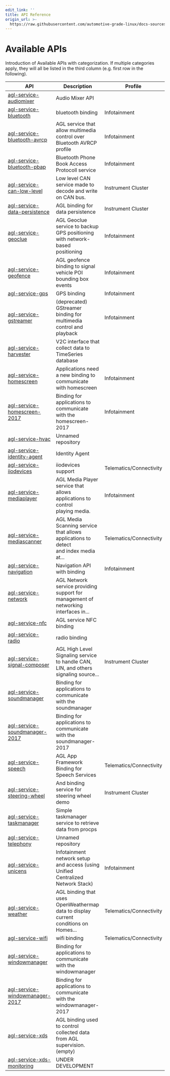 ```yaml
---
edit_link: ''
title: API Reference
origin_url: >-
  https://raw.githubusercontent.com/automotive-grade-linux/docs-sources/icefish/docs/api-reference/0-api-introduction.md
---
```


<!-- WARNING: This file is generated by fetch_docs.js using /home/boron/Documents/AGL/docs-webtemplate/site/_data/tocs/apis_services/icefish/api-reference-intro-api-reference-book.yml -->

# Available APIs

Introduction of Available APIs with categorization. If multiple categories apply, they will all be listed in the third column (e.g. first row in the following).



| API | Description | Profile |
| --- | --- | --- |
| [agl-service-audiomixer](https://git.automotivelinux.org/apps/agl-service-audiomixer/about/) | Audio Mixer API | |
| [agl-service-bluetooth](https://git.automotivelinux.org/apps/agl-service-bluetooth/about/)        | bluetooth binding | Infotainment |
| [agl-service-bluetooth-avrcp](https://git.automotivelinux.org/apps/agl-service-bluetooth-avrcp/) | AGL service that allow multimedia control over Bluetooth AVRCP profile | Infotainment |
| [agl-service-bluetooth-pbap](https://git.automotivelinux.org/apps/agl-service-bluetooth-pbap/about/) | Bluetooth Phone Book Access Protocoll service | Infotainment |
| [agl-service-can-low-level](https://git.automotivelinux.org/apps/agl-service-can-low-level/about/) | Low level CAN service made to decode and write on CAN bus. | Instrument Cluster |
| [agl-service-data-persistence](https://git.automotivelinux.org/apps/agl-service-data-persistence/about/) | AGL binding for data persistence | Instrument Cluster |
| [agl-service-geoclue](https://git.automotivelinux.org/apps/agl-service-geoclue/about/) | AGL Geoclue service to backup GPS positioning with network-based <br /> positioning | Infotainment |
| [agl-service-geofence](https://git.automotivelinux.org/apps/agl-service-geofence/about/) | AGL geofence binding to signal vehicle POI bounding box events | Infotainment |
| [agl-service-gps](https://git.automotivelinux.org/apps/agl-service-gps/about/) | GPS binding | Infotainment            |
| [agl-service-gstreamer](https://git.automotivelinux.org/apps/agl-service-gstreamer/) | (deprecated) GStreamer binding for multimedia control and playback | Infotainment |
| [agl-service-harvester](https://git.automotivelinux.org/apps/agl-service-harvester/about/) | V2C interface that collect data to TimeSeries database |  |
| [agl-service-homescreen](https://git.automotivelinux.org/apps/agl-service-homescreen/about/) | Applications need a new binding to communicate with homescreen | Infotainment |
| [agl-service-homescreen-2017](https://git.automotivelinux.org/apps/agl-service-homescreen-2017/about/) | Binding for applications to communicate with the homescreen-2017 | Infotainment |
| [agl-service-hvac](https://git.automotivelinux.org/apps/agl-service-hvac/) | Unnamed repository |  |
| [agl-service-identity-agent](https://git.automotivelinux.org/apps/agl-service-identity-agent/about/) | Identity Agent |  |
| [agl-service-iiodevices](https://git.automotivelinux.org/apps/agl-service-iiodevices/about/) | iiodevices support | Telematics/Connectivity |
| [agl-service-mediaplayer](https://git.automotivelinux.org/apps/agl-service-mediaplayer/about/) | AGL Media Player service that allows applications to control <br /> playing media. | Infotainment |
| [agl-service-mediascanner](https://git.automotivelinux.org/apps/agl-service-mediascanner/about/) | AGL Media Scanning service that allows applications to detect <br /> and index media at... | Telematics/Connectivity |
| [agl-service-navigation](https://git.automotivelinux.org/apps/agl-service-navigation/) | Navigation API with binding | Infotainment |
| [agl-service-network](https://git.automotivelinux.org/apps/agl-service-network/about/) | AGL Network service providing support for management of networking <br /> interfaces in... |  |
| [agl-service-nfc](https://git.automotivelinux.org/apps/agl-service-nfc/about/)              | AGL service NFC binding                                                |                         |
| [agl-service-radio](https://git.automotivelinux.org/apps/agl-service-radio/about/)            | radio binding                                                          |                         |
| [agl-service-signal-composer](https://git.automotivelinux.org/apps/agl-service-signal-composer/about/)  | AGL High Level Signaling service to handle CAN, LIN, and others <br /> signaling source...        | Instrument Cluster       |
| [agl-service-soundmanager](https://git.automotivelinux.org/apps/agl-service-soundmanager/about/)      | Binding for applications to communicate with the soundmanager          |                         |
| [agl-service-soundmanager-2017](https://git.automotivelinux.org/apps/agl-service-soundmanager-2017/about/) | Binding for applications to communicate with the soundmanager-2017     |                         |
| [agl-service-speech](https://git.automotivelinux.org/apps/agl-service-speech/about/)            | AGL App Framework Binding for Speech Services                          | Telematics/Connectivity |
| [agl-service-steering-wheel](https://git.automotivelinux.org/apps/agl-service-steering-wheel/about/)    | And binding service for steering wheel demo                            | Instrument Cluster      |
| [agl-service-taskmanager](https://git.automotivelinux.org/apps/agl-service-taskmanager/about/)       | Simple taskmanager service to retrieve data from procps                |                         |
| [agl-service-telephony](https://git.automotivelinux.org/apps/agl-service-telephony/about/)         | Unnamed repository                                                     |                         |
| [agl-service-unicens](https://git.automotivelinux.org/apps/agl-service-unicens/about/)           | Infotainment network setup and access (using Unified Centralized <br /> Network Stack)       | Infotainment       |
| [agl-service-weather](https://git.automotivelinux.org/apps/agl-service-weather/about/)           | AGL binding that uses OpenWeathermap data to display current <br /> conditions on Homes...       | Telematics/Connectivity       |
| [agl-service-wifi](https://git.automotivelinux.org/apps/agl-service-wifi/)              | wifi binding                                                           | Telematics/Connectivity |
| [agl-service-windowmanager](https://git.automotivelinux.org/apps/agl-service-windowmanager/about/)       | Binding for applications to communicate with the windowmanager         |                         |
| [agl-service-windowmanager-2017](https://git.automotivelinux.org/apps/agl-service-windowmanager-2017/about/)  | Binding for applications to communicate with the windowmanager-2017    |                         |
| [agl-service-xds](https://git.automotivelinux.org/apps/agl-service-xds/)                 | AGL binding used to control collected data from AGL <br /> supervision. (empty)       |       |
| [agl-service-xds-monitoring](https://git.automotivelinux.org/apps/agl-service-xds-monitoring/about/)      | UNDER DEVELOPMENT                                                      |                         |
